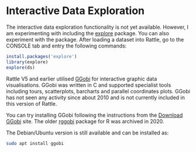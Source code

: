 # Interactive Data Exploration

The interactive data exploration functionality is not yet
available. However, I am experimenting with including the
[explore](https://github.com/rolkra/explore) package. You can also
experiment with the package. After loading a dataset into Rattle, go
to the CONSOLE tab and entry the following commands:

```r
install.packages('explore')
library(explore)
explore(ds)
```

Rattle V5 and earlier utilised [GGobi](http://ggobi.org/) for
interactive graphic data visualisations. GGobi was written in C and
supported specialist tools including tours, scatterplots, barcharts
and parallel coordinates plots. GGobi has not seen any activity since
about 2010 and is not currently included in this version of Rattle.

You can try installing GGobi following the instructions from the
[Download GGobi](http://ggobi.org/downloads/index.html) site. The
older [rggobi](https://cran.r-project.org/package=rggobi) package for
R was archived in 2020.

The Debian/Ubuntu version is still available and can be installed as:

```bash
sudo apt install ggobi
```

>
